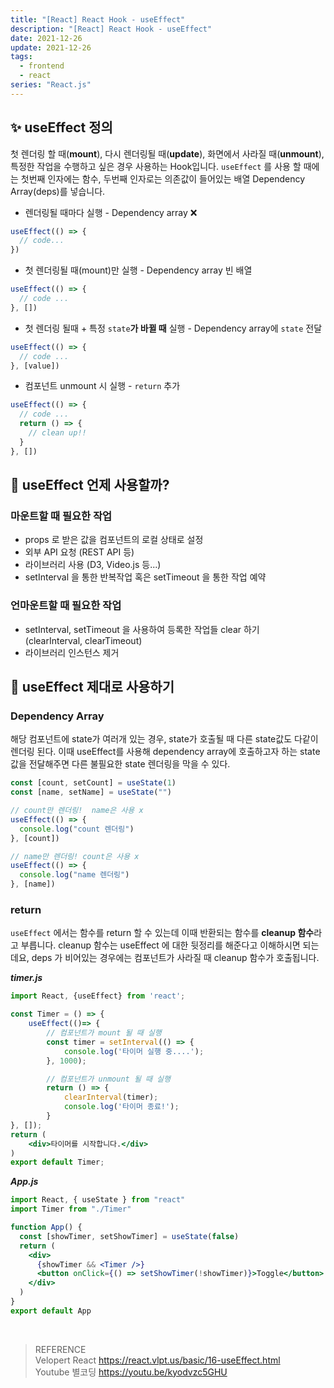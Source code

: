 ```yaml
---
title: "[React] React Hook - useEffect"
description: "[React] React Hook - useEffect"
date: 2021-12-26
update: 2021-12-26
tags:
  - frontend
  - react
series: "React.js"
---
```


## ✨ useEffect 정의

첫 렌더링 할 때(**mount**), 다시 렌더링될 때(**update**), 화면에서 사라질 때(**unmount**), 특정한 작업을 수행하고 싶은 경우 사용하는 Hook입니다. `useEffect` 를 사용 할 때에는 첫번째 인자에는 함수, 두번째 인자로는 의존값이 들어있는 배열 Dependency Array(deps)를 넣습니다.

- 렌더링될 때마다 실행 - Dependency array ❌

```jsx
useEffect(() => {
  // code...
})
```

- 첫 렌더링될 때(mount)만 실행 - Dependency array 빈 배열

```jsx
useEffect(() => {
  // code ...
}, [])
```

- 첫 렌더링 될때 + 특정 `state`**가 바뀔 때** 실행 - Dependency array에 `state` 전달

```jsx
useEffect(() => {
  // code ...
}, [value])
```

- 컴포넌트 unmount 시 실행 - `return` 추가

```jsx
useEffect(() => {
  // code ...
  return () => {
    // clean up!!
  }
}, [])
```

## 🤔 useEffect 언제 사용할까?

### 마운트할 때 필요한 작업

- props 로 받은 값을 컴포넌트의 로컬 상태로 설정
- 외부 API 요청 (REST API 등)
- 라이브러리 사용 (D3, Video.js 등...)
- setInterval 을 통한 반복작업 혹은 setTimeout 을 통한 작업 예약

### 언마운트할 때 필요한 작업

- setInterval, setTimeout 을 사용하여 등록한 작업들 clear 하기<br/>
  (clearInterval, clearTimeout)
- 라이브러리 인스턴스 제거

## 🔎 useEffect 제대로 사용하기

### Dependency Array

해당 컴포넌트에 state가 여러개 있는 경우, state가 호출될 때 다른 state값도 다같이 렌더링 된다. 이때 useEffect를 사용해 dependency array에 호출하고자 하는 state값을 전달해주면 다른 불필요한 state 렌더링을 막을 수 있다.

```jsx
const [count, setCount] = useState(1)
const [name, setName] = useState("")

// count만 렌더링!  name은 사용 x
useEffect(() => {
  console.log("count 렌더링")
}, [count])

// name만 렌더링! count은 사용 x
useEffect(() => {
  console.log("name 렌더링")
}, [name])
```

### return

`useEffect` 에서는 함수를 return 할 수 있는데 이때 반환되는 함수를 **cleanup 함수**라고 부릅니다. cleanup 함수는 useEffect 에 대한 뒷정리를 해준다고 이해하시면 되는데요, deps 가 비어있는 경우에는 컴포넌트가 사라질 때 cleanup 함수가 호출됩니다.

**_timer.js_**

```jsx
import React, {useEffect} from 'react';

const Timer = () => {
	useEffect(()=> {
		// 컴포넌트가 mount 될 때 실행
		const timer = setInterval(() => {
			console.log('타이머 실행 중....');
		}, 1000);

		// 컴포넌트가 unmount 될 때 실행
		return () => {
			clearInterval(timer);
			console.log('타이머 종료!');
		}
}, []);
return (
	<div>타이머를 시작합니다.</div>
)
export default Timer;
```

**_App.js_**

```jsx
import React, { useState } from "react"
import Timer from "./Timer"

function App() {
  const [showTimer, setShowTimer] = useState(false)
  return (
    <div>
      {showTimer && <Timer />}
      <button onClick={() => setShowTimer(!showTimer)}>Toggle</button>
    </div>
  )
}
export default App
```

<br />

> REFERENCE<br />Velopert React https://react.vlpt.us/basic/16-useEffect.html<br/>Youtube 별코딩 https://youtu.be/kyodvzc5GHU
